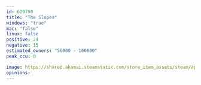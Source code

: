```yaml
---
id: 620790
title: "The Slopes"
windows: "true"
mac: "false"
linux: false
positive: 24
negative: 15
estimated_owners: "50000 - 100000"
peak_ccu: 0

image: https://shared.akamai.steamstatic.com/store_item_assets/steam/apps/620790/header.jpg?t=1686692707
opinions:
---
```

